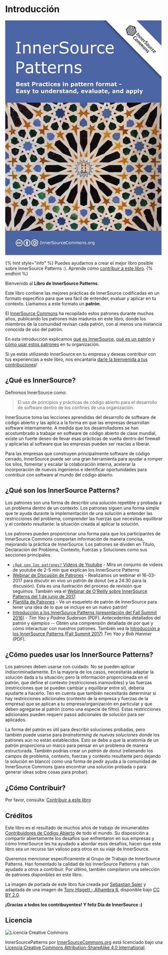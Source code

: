 # Introducción

![InnerSource Patterns book](innersource-patterns-book-cover.jpg)

{% hint style="info" %}
Puedes ayudarnos a crear el mejor libro posible sobre InnerSource Patterns :).
Aprende cómo [contribuir a este libro](contribute.md).
{% endhint %}

Bienvenido al **Libro de InnerSource Patterns**.

Este libro contiene las mejores prácticas de InnerSource codificadas en un formato específico para que sea fácil de entender, evaluar y aplicar en tu contexto. Llamamos a este formato un **patrón**.

El [InnerSource Commons](http://innersourcecommons.org) ha recopilado estos patrones durante muchos años, publicando los patrones más maduros en este libro, donde los miembros de la comunidad revisan cada patrón, con al menos una instancia conocida de uso del patrón.

En esta introducción explicamos [qué es InnerSource](#qué-es-innersource), [qué es un patrón](#qué-son-los-innersource-patterns) y [cómo usar estos patrones](#cómo-puedes-usar-los-innersource-patterns) en tu organización.

Si ya estás utilizando InnerSource en tu empresa y deseas contribuir con tus experiencias a este libro, nos encantaría [darle la bienvenida a tus contribuciones](contribute.md)!

## ¿Qué es InnerSource?

Definimos InnerSource como:

> El uso de principios y prácticas de código abierto para el desarrollo de software dentro de los confines de una organización.

InnerSource toma las lecciones aprendidas del desarrollo de software de código abierto y las aplica a la forma en que las empresas desarrollan software internamente. A medida que los desarrolladores se han acostumbrado a trabajar en software de código abierto de clase mundial, existe un fuerte deseo de llevar esas prácticas de vuelta dentro del firewall y aplicarlas al software que las empresas pueden ser reacias a liberar.

Para las empresas que construyen principalmente software de código cerrado, InnerSource puede ser una gran herramienta para ayudar a romper los silos, fomentar y escalar la colaboración interna, acelerar la incorporación de nuevos ingenieros e identificar oportunidades para contribuir con software al mundo del código abierto.

## ¿Qué son los InnerSource Patterns?

Los patrones son una forma de describir una solución repetible y probada a un problema dentro de un contexto. Los patrones siguen una forma simple que te ayuda durante la implementación de una solución a entender las restricciones del problema, comprender las fuerzas que necesitas equilibrar y el contexto resultante: la situación creada al aplicar la solución.

Los patrones pueden proporcionar una forma para que los participantes de InnerSource Commons compartan información de manera concisa, mejorando la práctica de InnerSource. Los patrones se dividen en Título, Declaración del Problema, Contexto, Fuerzas y Soluciones como sus secciones principales.

* [`¿Qué son los patrones?` Videos de Youtube](http://bit.ly/innersource_patterns_videos) - Mira un conjunto de videos de youtube de 2-5 min que explican los InnerSource Patterns
* [Webinar de Discusión de Patrones](https://youtu.be/i-0IVhfRVFU) - Realizamos un webinar el 16-03-2017 para discutir en vivo un patrón de donut (ve a 24:30 para la discusión). Esta es una ilustración del proceso de revisión que seguimos. También vea el [Webinar de O'Reilly sobre InnerSource Patterns del 1 de junio de 2017](http://www.oreilly.com/pub/e/3884).
* [Plantilla de Patrones](../../meta/pattern-template.md) - Ve un esqueleto de patrón de InnerSource para tener una idea de lo que se incluye en un nuevo patrón!
* [Introducción a los InnerSource Patterns (presentación del Fall Summit 2016)](https://drive.google.com/open?id=0B7_9iQb93uBQbnlkdHNuUGhpTXc) - *Tim Yao y Padma Sudarsan* (PDF). Antecedentes detallados del patrón y ejemplos -- Obtén una comprensión detallada de por qué y cómo interactuar con nuestros patrones. También vea la [Introducción a los InnerSource Patterns (Fall Summit 2017)](https://drive.google.com/open?id=0B7_9iQb93uBQWmYwMFpyaGh4OFU) *Tim Yao y Bob Hanmer* (PDF).

## ¿Cómo puedes usar los InnerSource Patterns?

Los patrones deben usarse con cuidado. No se pueden aplicar indiscriminadamente. En la mayoría de los casos, necesitarás adaptar la solución dada a tu situación; pero la información proporcionada en el patrón, que define el contexto (restricciones inamovibles) y las fuerzas (restricciones que se pueden cambiar y equilibrar entre sí), debería ayudarte a hacerlo. Ten en cuenta que también necesitarás determinar si hay restricciones adicionales (contexto de la empresa y fuerzas de la empresa) que se aplican a tu empresa/organización en particular y que deben agregarse al patrón (como una especie de filtro). Estas restricciones adicionales pueden requerir pasos adicionales de solución para ser aplicados.

La forma del patrón es útil para describir soluciones probadas, pero también puede usarse para *brainstorming de nuevas soluciones* donde los patrones aún no están establecidos. Esto se debe a que la anatomía de un patrón proporciona un marco para pensar en un problema de manera estructurada. También podrías crear un *patrón de donut* (rellenando los campos de problema, contexto, fuerzas y contexto resultante pero dejando la solución en blanco) como una forma de pedir ayuda a la comunidad de InnerSource Commons (para encontrar una solución probada o para generar ideas sobre cosas para probar).

## ¿Cómo Contribuir?

Por favor, consulta: [Contribuir a este libro](./contribute.md)

## Créditos

Este libro es el resultado de muchos años de trabajo de innumerables [Contribuidores de Código Abierto](https://github.com/InnerSourceCommons/InnerSourcePatterns/graphs/contributors) de todo el mundo. Su disposición a compartir abiertamente los desafíos que enfrentaron en sus empresas y cómo InnerSource les ha ayudado a abordar esos desafíos, hacen que este libro sea un recurso tan valioso para otros en su viaje de InnerSource.

Queremos mencionar específicamente al Grupo de Trabajo de InnerSource Patterns. Han fomentado la calidad de los InnerSource Patterns y han ayudado a otros a contribuir. Por último, también compilaron una selección de patrones disponibles en este libro.

La imagen de portada de este libro fue creada por [Sebastian Spier](https://spier.hu) y adaptada de una imagen de [Tony Hisgett - Alhambra 6](https://www.flickr.com/photos/hisgett/29345405788/), disponible bajo [CC BY 2.0](https://creativecommons.org/licenses/by/2.0/).

 **¡Gracias a todos los contribuyentes! Y feliz Día de InnerSource :)**

## Licencia

![Licencia Creative Commons](https://i.creativecommons.org/l/by-sa/4.0/88x31.png)

InnerSourcePatterns por [InnerSourceCommons.org](http://innersourcecommons.org) está licenciado bajo una [Licencia Creative Commons Attribution-ShareAlike 4.0 International](http://creativecommons.org/licenses/by-sa/4.0/).
